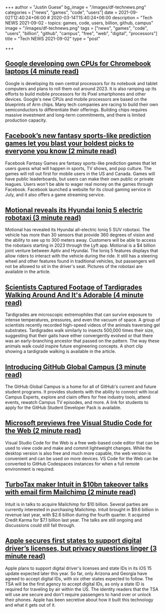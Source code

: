 +++
author = "Justin Guese"
bg_image = "/images/df-technews.png"
categories = ["news", "games", "code", "users"]
date = 2021-09-02T12:40:24+06:00 # 2020-03-14T15:40:24+06:00
description = "Tech NEWS 2021-09-02 - topics: games, code, users, billion, github, campus"
image = "/images/df-technews.png"
tags = ["news", "games", "code", "users", "billion", "github", "campus", "free", "web", "digital", "processors"]
title = "Tech NEWS 2021-09-02"
type = "post"

+++

## [Google developing own CPUs for Chromebook laptops (4 minute read)](https://asia.nikkei.com/Business/Tech/Semiconductors/Google-developing-own-CPUs-for-Chromebook-laptops)

Google is developing its own central processors for its notebook and tablet computers and plans to roll them out around 2023. It is also ramping up its efforts to build mobile processors for its Pixel smartphones and other devices. Google's new CPUs and mobile processors are based on the blueprints of Arm chips. Many tech companies are racing to build their own semiconductors to differentiate their offerings. Building chips requires massive investment and long-term commitments, and there is limited production capacity.

## [Facebook’s new fantasy sports-like prediction games let you blast your boldest picks to everyone you know (2 minute read)](https://www.theverge.com/2021/9/1/22652826/facebook-fantasy-games-prediction-sports-tv-shows-ios-android)

Facebook Fantasy Games are fantasy sports-like prediction games that let users guess what will happen in sports, TV shows, and pop culture. The games will roll out first for mobile users in the US and Canada. Games will have public leaderboards, but users can make their own public or private leagues. Users won't be able to wager real money on the games through Facebook. Facebook launched a website for its cloud gaming service in July, and it also offers a game streaming service.

## [Motional reveals its Hyundai Ioniq 5 electric robotaxi (3 minute read)](https://techcrunch.com/2021/08/31/motional-reveals-its-hyundai-ioniq-5-electric-robotaxi/)

Motional has revealed its Hyundai all-electric Ioniq 5 SUV robotaxi. The vehicle has more than 30 sensors that provide 360 degrees of vision and the ability to see up to 300 meters away. Customers will be able to access the robotaxis starting in 2023 through the Lyft app. Motional is a $4 billion joint venture between Aptiv and Hyundai. The Ioniq 5 features displays that allow riders to interact with the vehicle during the ride. It still has a steering wheel and other features found in traditional vehicles, but passengers will not be allowed to sit in the driver's seat. Pictures of the robotaxi are available in the article.

## [Scientists Captured Footage of Tardigrades Walking Around And It's Adorable (4 minute read)](https://www.vice.com/en/article/m7enw8/scientists-captured-footage-of-tardigrades-walking-around-and-its-adorable)

Tardigrades are microscopic extremophiles that can survive exposure to intense temperatures, pressures, and even the vacuum of space. A group of scientists recently recorded high-speed videos of the animals traversing gel substrates. Tardigrades walk similarly to insects 500,000 times their size, suggesting that their gaits have either convergently evolved or that there was an early-branching ancestor that passed on the pattern. The way these animals walk could inspire future engineering concepts. A short clip showing a tardigrade walking is available in the article.

## [Introducing GitHub Global Campus (3 minute read)](https://github.blog/2021-09-01-introducing-github-global-campus/)

The GitHub Global Campus is a home for all of GitHub's current and future student programs. It provides students with the ability to connect with local Campus Experts, explore and claim offers for free industry tools, attend events, rewatch Campus TV episodes, and more. A link for students to apply for the GitHub Student Developer Pack is available.

## [Microsoft previews free Visual Studio Code for the Web (2 minute read)](https://www.theregister.com/2021/09/01/microsoft_previews_free_visual_studio/)

Visual Studio Code for the Web is a free web-based code editor that can be used to view code and make and commit lightweight changes. While the desktop version is also free and much more capable, the web version is convenient and can be used on more devices. VS Code for the Web can be converted to GitHub Codespaces instances for when a full remote environment is required.

## [TurboTax maker Intuit in $10bn takeover talks with email firm Mailchimp (2 minute read)](https://www.techradar.com/news/turbotax-maker-intuit-in-dollar10bn-takeover-talks-with-email-firm-mailchimp)

Intuit is in talks to acquire Mailchimp for $10 billion. Several parties are currently interested in purchasing Mailchimp. Intuit brought in $9.6 billion in revenue last year, with $2.6 billion during the fourth quarter. It acquired Credit Karma for $7.1 billion last year. The talks are still ongoing and discussions could still fall through.

## [Apple secures first states to support digital driver’s licenses, but privacy questions linger (3 minute read)](https://techcrunch.com/2021/09/01/apple-digital-licenses-privacy/)

Apple plans to support digital driver's licenses and state IDs in its iOS 15 update expected later this year. So far, only Arizona and Georgia have agreed to accept digital IDs, with six other states expected to follow. The TSA will be the first agency to accept digital IDs, as only a state ID is required for traveling by air within the US. The identity readers that the TSA will use are secure and don't require passengers to hand over or unlock their phones. Apple has been secretive about how it built this technology and what it gets out of it.

